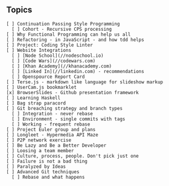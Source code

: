 ## Topics

    [ ] Continuation Passing Style Programming
      [ ] Cohort - Recursive CPS processing
    [ ] Why Functional Programming can help us all
    [ ] Refactoring - in JavaScript - and how tdd helps
    [ ] Project: Coding Style Linter
    [ ] Website Integrations
      [ ] [Node School](//nodeschool.io)
      [ ] [Code Wars](//codewars.com)
      [ ] [Khan Academy](//khanacademy.com)
      [ ] [Linked In](//linkedin.com) - recommendations
      [ ] Openspource Report Card
    [ ] Terse.js - markdown like language for slideshow markup
    [ ] UserCam.js bookmarklet
    [x] BrowserSlides - Github presentation framework
    [ ] Learning Haskell
    [ ] Bag strap paracord
    [ ] Git breaching strategy and branch types
      [ ] Integration - never rebase
      [ ] Environment - single commits with tags
      [ ] Working - frequent rebase
    [ ] Project Euler group and plans
    [ ] Longleet - Hypermedia API Maze
    [ ] P2P network exercise
    [ ] Be Lazy and Be a Better Developer
    [ ] Loosing a team member
    [ ] Culture, process, people. Don't pick just one
    [ ] Failure is not a bad thing
    [ ] Paralyzed by Ideas
    [ ] Advanced Git techniques
      [ ] Rebase and what happens
